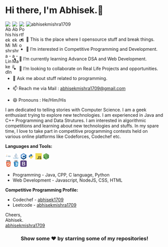 
# Hi there, I'm Abhisek.👋

<a href="https://www.linkedin.com/in/abhisekmishra1709/">
  <img align="left" alt="Abhisek Mishra - LinkedIn" width="22px" src="https://cdn.jsdelivr.net/npm/simple-icons@v3/icons/linkedin.svg"/>
</a>
<a href="mailto:abhisekmishra1709@gmail.com">
  <img align="left" alt="Abhisek Mishra - Mail" width="22px" src="https://img.icons8.com/ios-glyphs/30/000000/new-post.png"/>
</a>
<a href="https://github.com/abhisekmishra1709">
  <img align="left" alt="Portfolio" width="22px" src="https://cdn.jsdelivr.net/npm/simple-icons@v3/icons/nucleo.svg"/>
</a>

<img src="https://komarev.com/ghpvc/?username=abhisekmishra1709" alt="abhisekmishra1709"/>
<br />
<br />

- 🤣 This is the place where I opensource stuff and break things. 

- 👀 I’m interested in Competitive Programming and Development.

- 🌱 I’m currently learning Advance DSA and Web Development.

- 💞️ I’m looking to collaborate on Real Life Projects and opportunities.

- 💬 Ask me about stuff related to programming.

- 📫 Reach me via Mail : abhisekmishra1709@gmail.com

- 😄 Pronouns : He/Him/His

I am dedicated to telling stories with Computer Science. I am a geek enthusiast trying to explore new technologies. I am experienced in Java and C++ Programming and Data Strutures. I am interested in algorithmic competitions and learning about new technologies and stuffs. In my spare time, I love to take part in competitive programming contests held on various online platforms like Codeforces, Codechef etc.


**Languages and Tools:**

<code><img height="20" src="https://raw.githubusercontent.com/github/explore/80688e429a7d4ef2fca1e82350fe8e3517d3494d/topics/java/java.png"></code>
<code><img height="20" src="https://raw.githubusercontent.com/github/explore/80688e429a7d4ef2fca1e82350fe8e3517d3494d/topics/c/c.png"></code>
<code><img height="20" src="https://raw.githubusercontent.com/github/explore/80688e429a7d4ef2fca1e82350fe8e3517d3494d/topics/cpp/cpp.png"></code>
<code><img height="20" src="https://raw.githubusercontent.com/github/explore/80688e429a7d4ef2fca1e82350fe8e3517d3494d/topics/python/python.png"></code>
<code><img height="20" src="https://raw.githubusercontent.com/github/explore/80688e429a7d4ef2fca1e82350fe8e3517d3494d/topics/javascript/javascript.png"></code>
<code><img height="20" src="https://raw.githubusercontent.com/github/explore/80688e429a7d4ef2fca1e82350fe8e3517d3494d/topics/nodejs/nodejs.png"></code>   
<code><img height="20" src="https://raw.githubusercontent.com/github/explore/80688e429a7d4ef2fca1e82350fe8e3517d3494d/topics/html/html.png"></code>
<code><img height="20" src="https://raw.githubusercontent.com/github/explore/80688e429a7d4ef2fca1e82350fe8e3517d3494d/topics/css/css.png"></code>
<code><img height="20" src="https://raw.githubusercontent.com/github/explore/80688e429a7d4ef2fca1e82350fe8e3517d3494d/topics/bootstrap/bootstrap.png"></code>

- Programming - Java, CPP, C language, Python
- Web Development - Javascript, NodeJS, CSS, HTML

**Competitive Programming Profile:**
- Codechef - [abhisek1709](https://www.codechef.com/users/abhisek1709)
- Leetcode - [abhisekmishra1709](https://leetcode.com/abhisekmishra1709/)

Cheers,<br />
Abhisek.<br />
[abhisekmishra1709](https://github.com/abhisekmishra1709)

<div align="center">

### Show some ❤️ by starring some of my repositories!

</div>



<!---
abhisekmishra1709/abhisekmishra1709 is a ✨ special ✨ repository because its `README.md` (this file) appears on your GitHub profile.
You can click the Preview link to take a look at your changes.
--->
